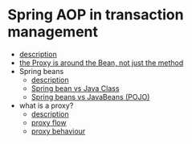 # Spring AOP in transaction management
- [description](description/description.md)
- [the Proxy is around the Bean, not just the method](proxy-logic/proxy_logic.md)
- Spring beans
  - [description](spring-beans/description/description.md)
  - [Spring bean vs Java Class](spring-beans/spring-bean-vs-java-class/spring_bean_vs_java_class.md)
  - [Spring beans vs JavaBeans (POJO)](spring-beans/spring-beans-vs-pojo/spring_beans_vs_pojo.md)
- what is a proxy?
  - [description](proxies/description/description.md)
  - [proxy flow](proxies/flow/flow.md)
  - [proxy behaviour](proxies/behaviour/behaviour.md)